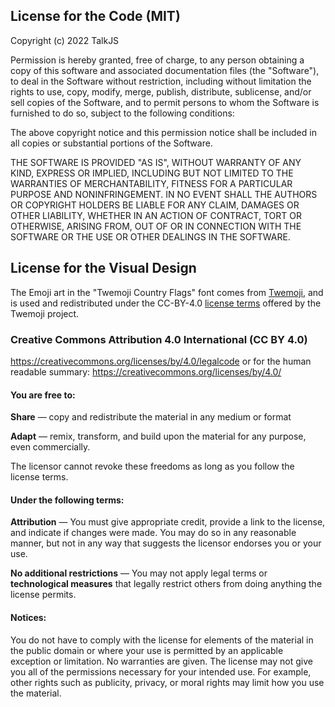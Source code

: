 ## License for the Code (MIT)

Copyright (c) 2022 TalkJS

Permission is hereby granted, free of charge, to any person obtaining a copy
of this software and associated documentation files (the "Software"), to deal
in the Software without restriction, including without limitation the rights
to use, copy, modify, merge, publish, distribute, sublicense, and/or sell
copies of the Software, and to permit persons to whom the Software is
furnished to do so, subject to the following conditions:

The above copyright notice and this permission notice shall be included in all
copies or substantial portions of the Software.

THE SOFTWARE IS PROVIDED "AS IS", WITHOUT WARRANTY OF ANY KIND, EXPRESS OR
IMPLIED, INCLUDING BUT NOT LIMITED TO THE WARRANTIES OF MERCHANTABILITY,
FITNESS FOR A PARTICULAR PURPOSE AND NONINFRINGEMENT. IN NO EVENT SHALL THE
AUTHORS OR COPYRIGHT HOLDERS BE LIABLE FOR ANY CLAIM, DAMAGES OR OTHER
LIABILITY, WHETHER IN AN ACTION OF CONTRACT, TORT OR OTHERWISE, ARISING FROM,
OUT OF OR IN CONNECTION WITH THE SOFTWARE OR THE USE OR OTHER DEALINGS IN THE
SOFTWARE.

## License for the Visual Design

The Emoji art in the "Twemoji Country Flags" font comes from [Twemoji](https://twitter.github.io/twemoji),
and is used and redistributed under the CC-BY-4.0 [license terms](https://github.com/twitter/twemoji#license)
offered by the Twemoji project.

### Creative Commons Attribution 4.0 International (CC BY 4.0)
https://creativecommons.org/licenses/by/4.0/legalcode
or for the human readable summary: https://creativecommons.org/licenses/by/4.0/


#### You are free to:
**Share** — copy and redistribute the material in any medium or format

**Adapt** — remix, transform, and build upon the material for any purpose, even commercially.

The licensor cannot revoke these freedoms as long as you follow the license terms.


#### Under the following terms:    
**Attribution** — You must give appropriate credit, provide a link to the license,
and indicate if changes were made.
You may do so in any reasonable manner, but not in any way that suggests the licensor endorses you or your use.

**No additional restrictions** — You may not apply legal terms or **technological measures**
that legally restrict others from doing anything the license permits.

#### Notices:
You do not have to comply with the license for elements of the material in the public domain
or where your use is permitted by an applicable exception or limitation. No warranties are given.
The license may not give you all of the permissions necessary for your intended use.
For example, other rights such as publicity, privacy, or moral rights may limit how you use the material.

